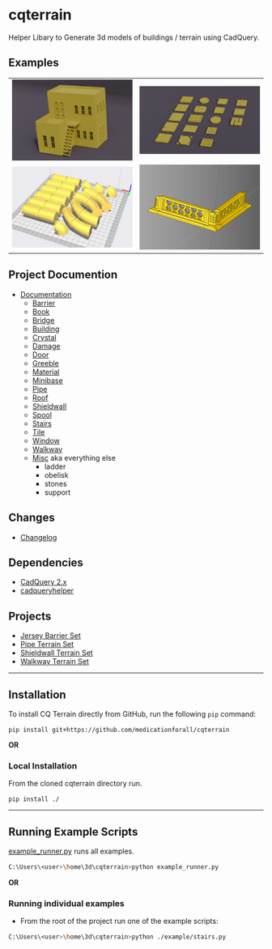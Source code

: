# cqterrain
Helper Libary to Generate 3d models of buildings / terrain using CadQuery.

## Examples
|||
|-|-|
|[![](documentation/image/building/17.png)](documentation/building.md)|[![](documentation/image/tile/30.png)](documentation/tile.md)|
|[![Pipe Mockup](./documentation/image/pipe/15.png)](documentation/pipe.md)|[![Pipe Mockup](./documentation/image/shieldwall/48.png)](documentation/shieldwall.md)|

## Project Documention
* [Documentation](documentation/README.md)
  * [Barrier](documentation/barrier.md)
  * [Book](book.md)
  * [Bridge](documentation/bridge.md)
  * [Building](documentation/building.md)
  * [Crystal](documentation/crystal.md) 
  * [Damage](documentation/damage.md)
  * [Door](documentation/door.md)
  * [Greeble](documentation/greeble.md)
  * [Material](documentation/material.md)
  * [Minibase](documentation/minibase.md)
  * [Pipe](documentation/pipe.md)
  * [Roof](documentation/roof.md)
  * [Shieldwall](documentation/shieldwall.md)
  * [Spool](documentation/spool.md)
  * [Stairs](documentation/stairs.md)
  * [Tile](documentation/tile.md)
  * [Window](documentation/window.md)
  * [Walkway](documentation/walkway.md)
  * [Misc](documentation/misc.md) aka everything else
    * ladder
    * obelisk
    * stones
    * support

## Changes
* [Changelog](./changes.md)

## Dependencies
* [CadQuery 2.x](https://github.com/CadQuery/cadquery)
* [cadqueryhelper](https://github.com/medicationforall/cadqueryhelper)

## Projects
* [Jersey Barrier Set](https://miniforall.com/jerseybarriers)
* [Pipe Terrain Set](https://miniforall.com/pipeterrain)
* [Shieldwall Terrain Set](https://miniforall.com/shieldwall)
* [Walkway Terrain Set](https://miniforall.com/walkways)

---

## Installation
To install CQ Terrain directly from GitHub, run the following `pip` command:

	pip install git+https://github.com/medicationforall/cqterrain

**OR**

### Local Installation
From the cloned cqterrain directory run.

	pip install ./

---

## Running Example Scripts
[example_runner.py](example_runner.py) runs all examples.

``` bash
C:\Users\<user>\home\3d\cqterrain>python example_runner.py
```

**OR**

### Running individual examples
* From the root of the project run one of the example scripts:
  
``` bash
C:\Users\<user>\home\3d\cqterrain>python ./example/stairs.py
```
